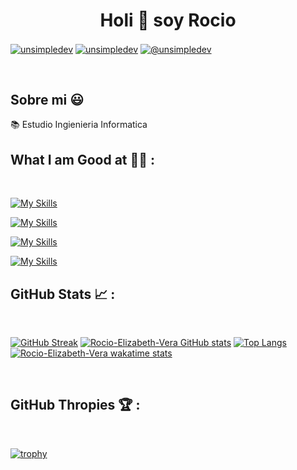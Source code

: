 <h1 align="center">Holi 👋 soy Rocio  </h1> 

<p align="left">
<a href="https://linkedin.com/in/unsimpledev" target="blank"><img align="center" src="https://img.shields.io/badge/LinkedIn-0077B5?style=for-the-badge&logo=linkedin&logoColor=white" alt="unsimpledev"/></a>
<a href="https://fb.com/unsimpledev" target="blank"><img align="center" src="https://img.shields.io/badge/Facebook-1877F2?style=for-the-badge&logo=facebook&logoColor=white" alt="unsimpledev"  /></a>
<a href = "mailto:unsimpledev@gmail.com" target="blank"><img align="center" src="https://img.shields.io/badge/Gmail-D14836?style=for-the-badge&logo=gmail&logoColor=white" alt="@unsimpledev"  /></a>
  </p>
<br>
<h2>Sobre mi 😃</h2>

<p align="left">
📚 Estudio Ingienieria Informatica
<br>

## What I am Good at 🧑‍💻 :

<br>

[![My Skills](https://skillicons.dev/icons?i=express,prisma&perline=2)](https://skillicons.dev)
<br>

[![My Skills](https://skillicons.dev/icons?i=c,cpp,py&perline=3)](https://skillicons.dev)
<br>

[![My Skills](https://skillicons.dev/icons?i=js,css,html&perline=3)](https://skillicons.dev)
<br>

[![My Skills](https://skillicons.dev/icons?i=docker,regex,git,vim&perline=4)](https://skillicons.dev)
<br>


## GitHub Stats 📈 :

<br>

[![GitHub Streak](https://github-readme-streak-stats.herokuapp.com?user=AnushkaWijegoonawardana97&theme=algolia&date_format=M%20j%5B%2C%20Y%5D)](https://git.io/streak-stats) [![Rocio-Elizabeth-Vera GitHub stats](https://github-readme-stats.vercel.app/api?username=Rocio-Elizabeth-Vera&theme=algolia)](https://github.com/Rocio-Elizabeth-Vera/github-readme-stats) [![Top Langs](https://github-readme-stats.vercel.app/api/top-langs/?username=Rocio-Elizabeth-Vera&theme=algolia)](https://github.com/Rocio-Elizabeth-Vera/github-readme-stats) [![Rocio-Elizabeth-Vera wakatime stats](https://github-readme-stats.vercel.app/api/wakatime?username=WinterWolf97&theme=algolia)](https://github.com/WinterWolf97/github-readme-stats)

<br>

## GitHub Thropies 🏆 :

<br>

[![trophy](https://github-profile-trophy.vercel.app/?username=Rocio-Elizabeth-Vera)](https://github.com/Rocio-Elizabeth-Vera/github-profile-trophy)


